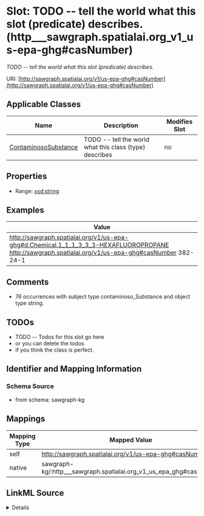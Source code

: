 

# Slot: TODO -- tell the world what this slot (predicate) describes. (http___sawgraph.spatialai.org_v1_us-epa-ghg#casNumber)


_TODO -- tell the world what this slot (predicate) describes._





URI: [http://sawgraph.spatialai.org/v1/us-epa-ghg#casNumber](http://sawgraph.spatialai.org/v1/us-epa-ghg#casNumber)



<!-- no inheritance hierarchy -->





## Applicable Classes

| Name | Description | Modifies Slot |
| --- | --- | --- |
| [ContaminosoSubstance](../classes/ContaminosoSubstance.md) | TODO -- tell the world what this class (type) describes |  no  |







## Properties

* Range: [xsd:string](http://www.w3.org/2001/XMLSchema#string)






## Examples

| Value |
| --- |
| http://sawgraph.spatialai.org/v1/us-epa-ghg#d.Chemical.1_1_1_3_3_3-HEXAFLUOROPROPANE http://sawgraph.spatialai.org/v1/us-epa-ghg#casNumber 382-24-1 |

## Comments

* 76 occurrences with subject type contaminoso_Substance and object type string.

## TODOs

* TODO -- Todos for this slot go here
* or you can delete the todos
* if you think the class is perfect.

## Identifier and Mapping Information







### Schema Source


* from schema: sawgraph-kg




## Mappings

| Mapping Type | Mapped Value |
| ---  | ---  |
| self | http://sawgraph.spatialai.org/v1/us-epa-ghg#casNumber |
| native | sawgraph-kg/:http___sawgraph.spatialai.org_v1_us_epa_ghg#casNumber |




## LinkML Source

<details>
```yaml
name: http___sawgraph.spatialai.org_v1_us-epa-ghg#casNumber
description: TODO -- tell the world what this slot (predicate) describes.
title: TODO -- tell the world what this slot (predicate) describes.
todos:
- TODO -- Todos for this slot go here
- or you can delete the todos
- if you think the class is perfect.
comments:
- 76 occurrences with subject type contaminoso_Substance and object type string.
examples:
- value: http://sawgraph.spatialai.org/v1/us-epa-ghg#d.Chemical.1_1_1_3_3_3-HEXAFLUOROPROPANE
    http://sawgraph.spatialai.org/v1/us-epa-ghg#casNumber 382-24-1
from_schema: sawgraph-kg
rank: 1000
slot_uri: http://sawgraph.spatialai.org/v1/us-epa-ghg#casNumber
alias: http___sawgraph.spatialai.org_v1_us_epa_ghg#casNumber
domain_of:
- contaminoso_Substance
range: string

```
</details>